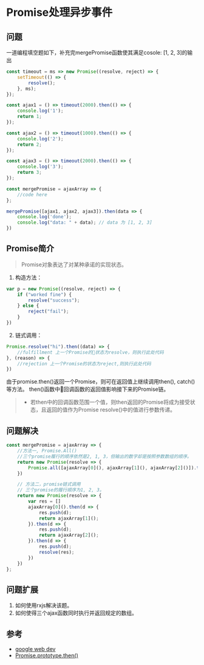 # Promise处理异步事件

## 问题
一道编程填空题如下，补充完mergePromise函数使其满足cosole: [1, 2, 3]的输出
```javascript
const timeout = ms => new Promise((resolve, reject) => {
	setTimeout(() => {
		resolve();
	}, ms);
});

const ajax1 = () => timeout(2000).then(() => {
	console.log('1');
	return 1;
});

const ajax2 = () => timeout(1000).then(() => {
	console.log('2');
	return 2;
});

const ajax3 = () => timeout(2000).then(() => {
	console.log('3');
	return 3;
});

const mergePromise = ajaxArray => {
    //code here
};

mergePromise([ajax1, ajax2, ajax3]).then(data => {
	console.log('done');
    console.log("data: " + data); // data 为 [1, 2, 3]
})
```

## Promise简介
> Promise对象表达了对某种承诺的实现状态。

1. 构造方法：
```javascript
var p = new Promise((resolve, reject) => {
    if ("worked fine") {
        resolve("success");
    } else {
        reject("fail");
    }
})
```
2. 链式调用：
```javascript
Promise.resolve("hi").then((data) => {
    //fulfillment 上一个Promise的状态为resolve，则执行此处代码
}, (reason) => {
    //rejection 上一个Promise的状态为reject,则执行此处代码
})
```
由于promise.then()返回一个Promise，则可在返回值上继续调用then(), catch()等方法。
then()函数中回调函数的返回值影响接下来的Promise链。
> * 若then中的回调函数范围一个值，则then返回的Promise将成为接受状态，且返回的值作为Promise resolve()中的值进行参数传递。

## 问题解决
```javascript
const mergePromise = ajaxArray => {
    //方法一, Promise.All()
    //三个promise履行的顺序依然是2, 1, 3，但输出的数字却是按照参数数组的顺序。
    return new Promise(resolve => {
        Promise.all([ajaxArray[0](), ajaxArray[1](), ajaxArray[2]()]).then(value => resolve(value));
    })

    // 方法二，promise链式调用
    // 三个promise的履行顺序为1, 2, 3。
    return new Promise(resolve => {
        var res = []
        ajaxArray[0]().then(d => {
            res.push(d);
            return ajaxArray[1]();
        }).then(d => {
            res.push(d);
            return ajaxArray[2]();
        }).then(d => {
            res.push(d);
            resolve(res);
        })
    })
};
```

## 问题扩展
1. 如何使用rxjs解决该题。
2. 如何使得三个ajax函数同时执行并返回规定的数组。


## 参考
* [google web dev](https://developers.google.com/web/fundamentals/primers/promises#queuing_asynchronous_actions)
* [Promise.prototype.then()](https://developer.mozilla.org/zh-CN/docs/Web/JavaScript/Reference/Global_Objects/Promise/then)